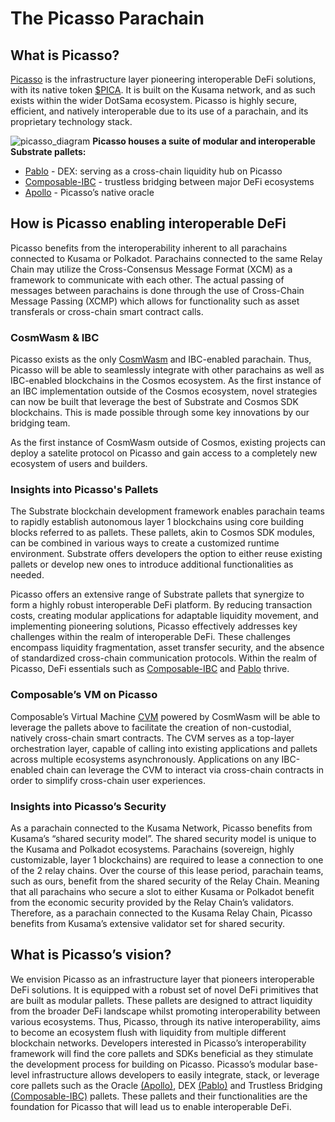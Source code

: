 # The Picasso Parachain 

## What is Picasso?

[Picasso] is the infrastructure layer pioneering interoperable DeFi solutions, with its native token [$PICA]. 
It is built on the Kusama network, and as such exists within the wider DotSama ecosystem. 
Picasso is highly secure, efficient, and natively interoperable due to its use of a parachain, 
and its proprietary technology stack.

[Picasso]: http://picasso.xyz
[$PICA]: ./picasso/tokenomics.md

![picasso_diagram](./picasso/picasso-diagram.png)
**Picasso houses a suite of modular and interoperable Substrate pallets:**

- [Pablo] - DEX: serving as a cross-chain liquidity hub on Picasso
- [Composable-IBC] - trustless bridging between major DeFi ecosystems
- [Apollo] - Picasso’s native oracle

[Pablo]: ../technology/pablo-overview.md
[Composable-IBC]: ../technology/ibc.md
[Apollo]: ../technology/apollo-overview.md

## How is Picasso enabling interoperable DeFi

Picasso benefits from the interoperability inherent to all parachains connected to Kusama or Polkadot. 
Parachains connected to the same Relay Chain may utilize the Cross-Consensus Message Format 
(XCM) as a framework to communicate with each other. 
The actual passing of messages between parachains is done through the use of Cross-Chain Message Passing 
(XCMP) which allows for functionality such as asset transferals or cross-chain smart contract calls.

### CosmWasm & IBC

Picasso exists as the only [CosmWasm](../technology/cosmwasm-vm-overview.md) and IBC-enabled parachain. 
Thus, Picasso will be able to seamlessly integrate with other parachains 
as well as IBC-enabled blockchains in the Cosmos ecosystem. 
As the first instance of an IBC implementation outside of the Cosmos ecosystem, 
novel strategies can now be built that leverage the best of Substrate and Cosmos SDK blockchains. 
This is made possible through some key innovations by our bridging team.

As the first instance of CosmWasm outside of Cosmos, existing projects can deploy a satelite protocol on Picasso and gain access to a completely new ecosystem of users and builders.

### Insights into Picasso's Pallets

The Substrate blockchain development framework enables parachain teams to rapidly establish autonomous layer 1 blockchains using core building blocks referred to as pallets. These pallets, akin to Cosmos SDK modules, can be combined in various ways to create a customized runtime environment. Substrate offers developers the option to either reuse existing pallets or develop new ones to introduce additional functionalities as needed.

Picasso offers an extensive range of Substrate pallets that synergize to form a highly robust interoperable DeFi platform. By reducing transaction costs, creating modular applications for adaptable liquidity movement, and implementing pioneering solutions, Picasso effectively addresses key challenges within the realm of interoperable DeFi. These challenges encompass liquidity fragmentation, asset transfer security, and the absence of standardized cross-chain communication protocols. Within the realm of Picasso, DeFi essentials such as [Composable-IBC] and [Pablo] thrive.

### Composable’s VM on Picasso

Composable’s Virtual Machine [CVM](../technology/cvm.md) powered by CosmWasm will be able to leverage the pallets above to facilitate the creation of non-custodial, natively cross-chain smart contracts. The CVM serves as a top-layer orchestration layer, capable of calling into existing applications and pallets across multiple ecosystems asynchronously. Applications on any IBC-enabled chain can leverage the CVM to interact via cross-chain contracts in order to simplify cross-chain user experiences.

### Insights into Picasso’s Security

As a parachain connected to the Kusama Network, Picasso benefits from Kusama’s “shared security model”. 
The shared security model is unique to the Kusama and Polkadot ecosystems. 
Parachains (sovereign, highly customizable, layer 1 blockchains) 
are required to lease a connection to one of the 2 relay chains.
Over the course of this lease period, parachain teams, 
such as ours, benefit from the shared security of the Relay Chain.
Meaning that all parachains who secure a slot to either Kusama or Polkadot benefit from the economic security 
provided by the Relay Chain’s validators. 
Therefore, as a parachain connected to the Kusama Relay Chain, 
Picasso benefits from Kusama’s extensive validator set for shared security.

## What is Picasso’s vision?

We envision Picasso as an infrastructure layer that pioneers interoperable DeFi solutions. 
It is equipped with a robust set of novel DeFi primitives that are built as modular pallets. 
These pallets are designed 
to attract liquidity from the broader DeFi landscape whilst promoting interoperability between various ecosystems. 
Thus, Picasso, through its native interoperability, 
aims to become an ecosystem flush with liquidity from multiple different blockchain networks.
Developers interested in Picasso’s interoperability framework will find the core pallets and SDKs beneficial 
as they stimulate the development process for building on Picasso. 
Picasso’s modular base-level infrastructure allows developers to easily integrate, stack, 
or leverage core pallets such as the Oracle [(Apollo)], 
DEX [(Pablo)] and Trustless Bridging [(Composable-IBC)] pallets. 
These pallets and their functionalities are the foundation for Picasso that will lead us to enable interoperable DeFi.

[(Apollo)]: ../technology/apollo-overview.md
[(Pablo)]: ../technology/pablo-overview.md
[(Composable-IBC)]: ../technology/composable-ibc.md
